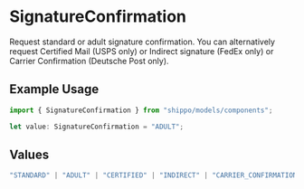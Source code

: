 # SignatureConfirmation

Request standard or adult signature confirmation. You can alternatively request Certified Mail (USPS only) 
or Indirect signature (FedEx only) or Carrier Confirmation (Deutsche Post only).

## Example Usage

```typescript
import { SignatureConfirmation } from "shippo/models/components";

let value: SignatureConfirmation = "ADULT";
```

## Values

```typescript
"STANDARD" | "ADULT" | "CERTIFIED" | "INDIRECT" | "CARRIER_CONFIRMATION"
```